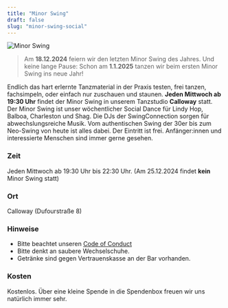 ```yaml
---
title: "Minor Swing"
draft: false
slug: "minor-swing-social"
---
```


![Minor Swing](../slider_minor_swing.png)

> Am **18.12.2024** feiern wir den letzten Minor Swing des Jahres. Und keine lange Pause: Schon am **1.1.2025** tanzen wir beim ersten Minor Swing ins neue Jahr!

Endlich das hart erlernte Tanzmaterial in der Praxis testen, frei tanzen, fachsimpeln, oder einfach nur zuschauen und staunen. **Jeden Mittwoch ab 19:30 Uhr** findet der Minor Swing in unserem Tanzstudio **Calloway** statt. Der Minor Swing ist unser wöchentlicher Social Dance für Lindy Hop, Balboa, Charleston und Shag. Die DJs der SwingConnection sorgen für abwechslungsreiche Musik. Vom authentischen Swing der 30er bis zum Neo-Swing von heute ist alles dabei. Der Eintritt ist frei. Anfänger:innen und interessierte Menschen sind immer gerne gesehen.

### Zeit
Jeden Mittwoch ab 19:30 Uhr bis 22:30 Uhr. (Am 25.12.2024 findet **kein** Minor Swing statt)

### Ort
Calloway (Dufourstraße 8)

### Hinweise
- Bitte beachtet unseren [Code of Conduct](../Code_of_Conduct_-_Kurse.pdf)
- Bitte denkt an saubere Wechselschuhe.  
- Getränke sind gegen Vertrauenskasse an der Bar vorhanden.

### Kosten
Kostenlos. Über eine kleine Spende in die Spendenbox freuen wir uns natürlich immer sehr.
